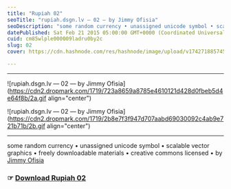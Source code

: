 ```yaml
---
title: "Rupiah 02"
seoTitle: "rupiah.dsgn.lv — 02 — by Jimmy Ofisia"
seoDescription: "some random currency • unassigned unicode symbol • scalable vector graphics • freely downloadable materials • creative commons licensed • by Jimmy Ofisia"
datePublished: Sat Feb 21 2015 05:00:00 GMT+0000 (Coordinated Universal Time)
cuid: cm85wlple000009ladru0by2c
slug: 02
cover: https://cdn.hashnode.com/res/hashnode/image/upload/v1742718857453/e14e3419-46f2-4a88-8234-e52696791cc1.png

---
```


---

![rupiah.dsgn.lv — 02 — by Jimmy Ofisia](https://cdn2.dropmark.com/1719/723a8659a8785e4610121d428d0fbeb5d4e64f8b/2a.gif align="center")

![rupiah.dsgn.lv — 02 — by Jimmy Ofisia](https://cdn2.dropmark.com/1719/2b8e7f3f947d707aabd69030092c4ab9e721b71b/2b.gif align="center")

---

some random currency • unassigned unicode symbol • scalable vector graphics • freely downloadable materials • creative commons licensed • by [Jimmy Ofisia](https://dsgn.lv)

### ☞ [**Download Rupiah 02**](https://folder.dsgn.lv/b/rupiah02)